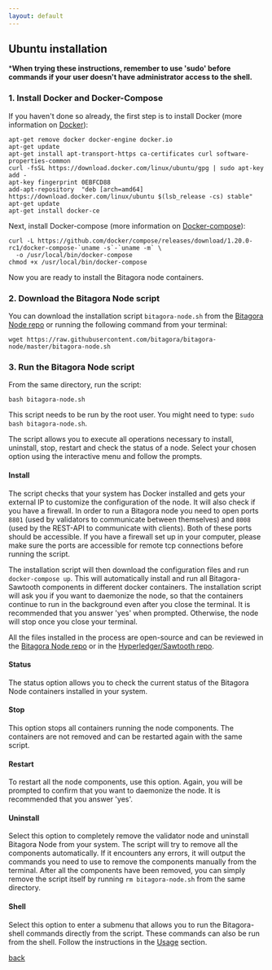 ```yaml
---
layout: default
---
```

## Ubuntu installation

***When trying these instructions, remember to use 'sudo' before commands if your user doesn't 
have administrator access to the shell.**

### 1. Install Docker and Docker-Compose

If you haven't done so already, the first step is to install Docker (more information on 
[Docker](https://docs.docker.com/install/linux/docker-ce/ubuntu/)):

```
apt-get remove docker docker-engine docker.io
apt-get update
apt-get install apt-transport-https ca-certificates curl software-properties-common
curl -fsSL https://download.docker.com/linux/ubuntu/gpg | sudo apt-key add -
apt-key fingerprint 0EBFCD88
add-apt-repository  "deb [arch=amd64] https://download.docker.com/linux/ubuntu $(lsb_release -cs) stable"
apt-get update
apt-get install docker-ce
```

Next, install Docker-compose (more information on [Docker-compose](https://github.com/docker/compose/releases)):


```
curl -L https://github.com/docker/compose/releases/download/1.20.0-rc1/docker-compose-`uname -s`-`uname -m` \
  -o /usr/local/bin/docker-compose
chmod +x /usr/local/bin/docker-compose
```

Now you are ready to install the Bitagora node containers.

### 2. Download the Bitagora Node script

You can download the installation script `bitagora-node.sh` from the [Bitagora Node repo](https://github.com/bitagora/bitagora-node) or running the following command from your terminal:

```
wget https://raw.githubusercontent.com/bitagora/bitagora-node/master/bitagora-node.sh
```

### 3. Run the Bitagora Node script

From the same directory, run the script:

```
bash bitagora-node.sh
```

This script needs to be run by the root user. You might need to type: `sudo bash bitagora-node.sh`. 

The script allows you to execute all operations necessary to install, uninstall, stop, restart and check the status
of a node. Select your chosen option using the interactive menu and follow the prompts.

#### Install

The script checks that your system has Docker installed and gets your external IP
to customize the configuration of the node. It will also check if you have a firewall. In order to
run a Bitagora node you need to open ports `8801` (used by validators to communicate between themselves) and `8008` 
(used by the REST-API to communicate with clients). Both of these ports should be accessible. 
If you have a firewall set up in your computer, please make sure the ports are accessible for remote tcp
connections before running the script. 

The installation script will then download the configuration files and run `docker-compose up`. This will 
automatically install and run all Bitagora-Sawtooth components in different docker containers. The installation 
script will ask you if you want to daemonize the node, so that the containers continue to run in the background 
even after you close the terminal. It is recommended that you answer 'yes' when prompted. Otherwise, the node will stop 
once you close your terminal.

All the files installed in the process are open-source and can be reviewed in the [Bitagora Node repo](https://github.com/bitagora/bitagora-node) or in the [Hyperledger/Sawtooth repo](https://github.com/hyperledger/sawtooth-core).

#### Status

The status option allows you to check the current status of the Bitagora Node containers installed in your system.

#### Stop

This option stops all containers running the node components. The containers are not removed and can be restarted
again with the same script.

#### Restart

To restart all the node components, use this option. Again, you will be prompted to confirm that you want to daemonize the node. It is recommended that you answer 'yes'.

#### Uninstall

Select this option to completely remove the validator node and uninstall Bitagora Node from your system. The script
will try to remove all the components automatically. If it encounters any errors, it will output the commands
you need to use to remove the components manually from the terminal. After all the components have been removed, you can
simply remove the script itself by running `rm bitagora-node.sh` from the same directory.

#### Shell

Select this option to enter a submenu that allows you to run the Bitagora-shell commands directly from the script. 
These commands can also be run from the shell. Follow the instructions in the [Usage](./validator.md#usage) section. 

[back](./validator.md)
